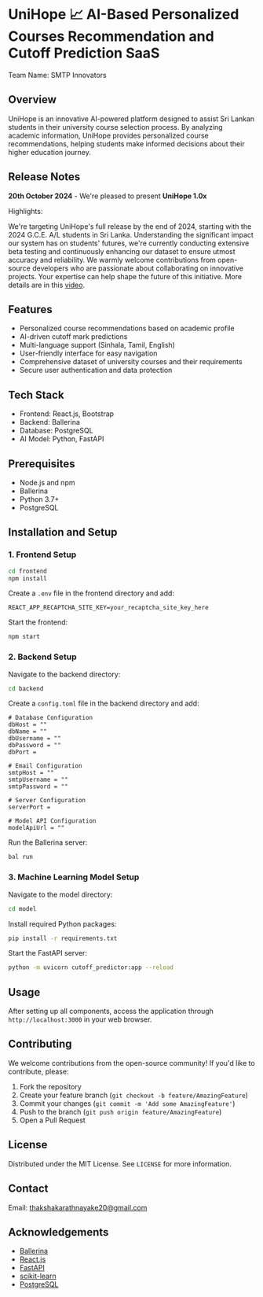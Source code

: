 # UniHope 📈 AI-Based Personalized Courses Recommendation and Cutoff Prediction SaaS

Team Name: SMTP Innovators

## Overview

UniHope is an innovative AI-powered platform designed to assist Sri Lankan students in their university course selection process. By analyzing academic information, UniHope provides personalized course recommendations, helping students make informed decisions about their higher education journey.

## Release Notes

**20th October 2024** - We're pleased to present **UniHope 1.0x**

Highlights:

We're targeting UniHope's full release by the end of 2024, starting with the 2024 G.C.E. A/L students in Sri Lanka. Understanding the significant impact our system has on students' futures, we're currently conducting extensive beta testing and continuously enhancing our dataset to ensure utmost accuracy and reliability. We warmly welcome contributions from open-source developers who are passionate about collaborating on innovative projects. Your expertise can help shape the future of this initiative. More details are in this [video](https://youtu.be/GnyNuqQK2Oc?feature=shared).

## Features

- Personalized course recommendations based on academic profile
- AI-driven cutoff mark predictions
- Multi-language support (Sinhala, Tamil, English)
- User-friendly interface for easy navigation
- Comprehensive dataset of university courses and their requirements
- Secure user authentication and data protection

## Tech Stack

- Frontend: React.js, Bootstrap
- Backend: Ballerina
- Database: PostgreSQL
- AI Model: Python, FastAPI

## Prerequisites

- Node.js and npm
- Ballerina
- Python 3.7+
- PostgreSQL

## Installation and Setup

### 1. Frontend Setup

```bash
cd frontend
npm install
```

Create a `.env` file in the frontend directory and add:
```
REACT_APP_RECAPTCHA_SITE_KEY=your_recaptcha_site_key_here
```

Start the frontend:
```bash
npm start
```

### 2. Backend Setup

Navigate to the backend directory:
```bash
cd backend
```

Create a `config.toml` file in the backend directory and add:
```
# Database Configuration
dbHost = ""
dbName = ""
dbUsername = ""
dbPassword = ""
dbPort = 

# Email Configuration
smtpHost = ""
smtpUsername = ""
smtpPassword = ""

# Server Configuration
serverPort = 

# Model API Configuration
modelApiUrl = ""
```

Run the Ballerina server:
```bash
bal run
```

### 3. Machine Learning Model Setup

Navigate to the model directory:
```bash
cd model
```

Install required Python packages:
```bash
pip install -r requirements.txt
```

Start the FastAPI server:
```bash
python -m uvicorn cutoff_predictor:app --reload
```

## Usage

After setting up all components, access the application through `http://localhost:3000` in your web browser.

## Contributing

We welcome contributions from the open-source community! If you'd like to contribute, please:

1. Fork the repository
2. Create your feature branch (`git checkout -b feature/AmazingFeature`)
3. Commit your changes (`git commit -m 'Add some AmazingFeature'`)
4. Push to the branch (`git push origin feature/AmazingFeature`)
5. Open a Pull Request

## License

Distributed under the MIT License. See `LICENSE` for more information.

## Contact

Email: thakshakarathnayake20@gmail.com

## Acknowledgements

- [Ballerina](https://ballerina.io/)
- [React.js](https://reactjs.org/)
- [FastAPI](https://fastapi.tiangolo.com/)
- [scikit-learn](https://scikit-learn.org/)
- [PostgreSQL](https://www.postgresql.org/)
